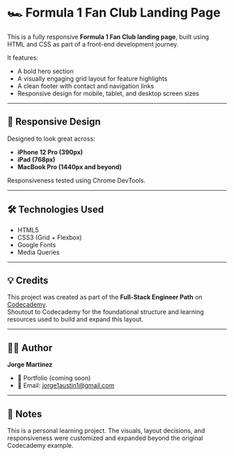 # 🏎️ Formula 1 Fan Club Landing Page

This is a fully responsive **Formula 1 Fan Club landing page**, built using HTML and CSS as part of a front-end development journey.

It features:
- A bold hero section
- A visually engaging grid layout for feature highlights
- A clean footer with contact and navigation links
- Responsive design for mobile, tablet, and desktop screen sizes

---

## 📱 Responsive Design

Designed to look great across:
- **iPhone 12 Pro (390px)**
- **iPad (768px)**
- **MacBook Pro (1440px and beyond)**

Responsiveness tested using Chrome DevTools.

---

## 🛠️ Technologies Used

- HTML5
- CSS3 (Grid + Flexbox)
- Google Fonts
- Media Queries

---

## 💡 Credits

This project was created as part of the **Full-Stack Engineer Path** on [Codecademy](https://www.codecademy.com/).  
Shoutout to Codecademy for the foundational structure and learning resources used to build and expand this layout.

---

## 👨‍💻 Author

**Jorge Martinez**

- 💼 Portfolio (coming soon)
- 📧 Email: jorge1austin1@gmail.com

---

## 📌 Notes

This is a personal learning project. The visuals, layout decisions, and responsiveness were customized and expanded beyond the original Codecademy example.

